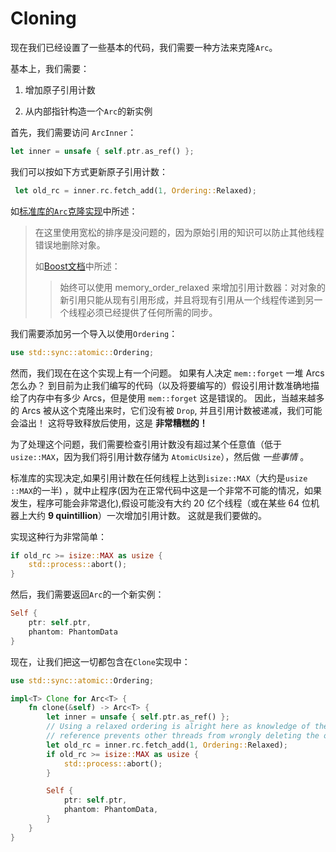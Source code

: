 # Cloning

现在我们已经设置了一些基本的代码，我们需要一种方法来克隆`Arc`。

基本上，我们需要：

1. 增加原子引用计数

2. 从内部指针构造一个`Arc`的新实例

首先，我们需要访问 `ArcInner`：

```Rust
let inner = unsafe { self.ptr.as_ref() };
```

我们可以按如下方式更新原子引用计数：

```rust
 let old_rc = inner.rc.fetch_add(1, Ordering::Relaxed);
```

如[标准库的`Arc`克隆实现](https://github.com/rust-lang/rust/blob/e1884a8e3c3e813aada8254edfa120e85bf5ffca/library/alloc/src/sync.rs#L1171-L1181)中所述：

> 在这里使用宽松的排序是没问题的，因为原始引用的知识可以防止其他线程错误地删除对象。
>
> 如[Boost文档](https://www.boost.org/doc/libs/1_55_0/doc/html/atomic/usage_examples.html)中所述：
>
>> 始终可以使用 memory_order_relaxed 来增加引用计数器：对对象的新引用只能从现有引用形成，并且将现有引用从一个线程传递到另一个线程必须已经提供了任何所需的同步。

我们需要添加另一个导入以使用`Ordering`：

```Rust
use std::sync::atomic::Ordering;
```

然而，我们现在在这个实现上有一个问题。 如果有人决定 `mem::forget` 一堆 Arcs 怎么办？ 到目前为止我们编写的代码（以及将要编写的）假设引用计数准确地描绘了内存中有多少 Arcs，但是使用 `mem::forget` 这是错误的。 因此，当越来越多的 Arcs 被从这个克隆出来时，它们没有被 `Drop`, 并且引用计数被递减，我们可能会溢出！ 这将导致释放后使用，这是 **非常糟糕的！**

为了处理这个问题，我们需要检查引用计数没有超过某个任意值（低于 `usize::MAX`，因为我们将引用计数存储为 `AtomicUsize`），然后做 *一些事情* 。

标准库的实现决定,如果引用计数在任何线程上达到`isize::MAX`（大约是`usize ::MAX`的一半) ，就中止程序(因为在正常代码中这是一个非常不可能的情况，如果发生，程序可能会非常退化),假设可能没有大约 20 亿个线程（或在某些 64 位机器上大约 **9 quintillion**）一次增加引用计数。 这就是我们要做的。

实现这种行为非常简单：

```rust
if old_rc >= isize::MAX as usize {
    std::process::abort();
}
```

然后，我们需要返回`Arc`的一个新实例：

```Rust
Self {
    ptr: self.ptr,
    phantom: PhantomData
}
```

现在，让我们把这一切都包含在`Clone`实现中：

```Rust
use std::sync::atomic::Ordering;

impl<T> Clone for Arc<T> {
    fn clone(&self) -> Arc<T> {
        let inner = unsafe { self.ptr.as_ref() };
        // Using a relaxed ordering is alright here as knowledge of the original
        // reference prevents other threads from wrongly deleting the object.
        let old_rc = inner.rc.fetch_add(1, Ordering::Relaxed);
        if old_rc >= isize::MAX as usize {
            std::process::abort();
        }

        Self {
            ptr: self.ptr,
            phantom: PhantomData,
        }
    }
}
```
